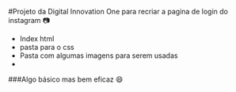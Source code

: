 #Projeto da Digital Innovation One para recriar a pagina de login do instagram :camera:

 - Index html
 - pasta para o css
 - Pasta com algumas imagens para serem usadas
 - 

###Algo básico mas bem eficaz :smile:
